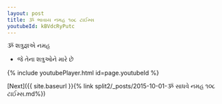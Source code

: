 ```yaml
---
layout: post
title: ૐ ભાવાય નમહ ૧૦૮ ટાઈમ્સ
youtubeId: kBVdcRyPutc
---
```

 
 
 ૐ શત્રુજ્ઞએ નમહ  
 
 -  જે તેના શત્રુઓને મારે છે 
 
  
 
  
 
 
 
 
 
 


{% include youtubePlayer.html id=page.youtubeId %}
 
[Next]({{ site.baseurl }}{% link  split2/_posts/2015-10-01-ૐ સાધવે નમહ ૧૦૮ ટાઈમ્સ.md%})
 
